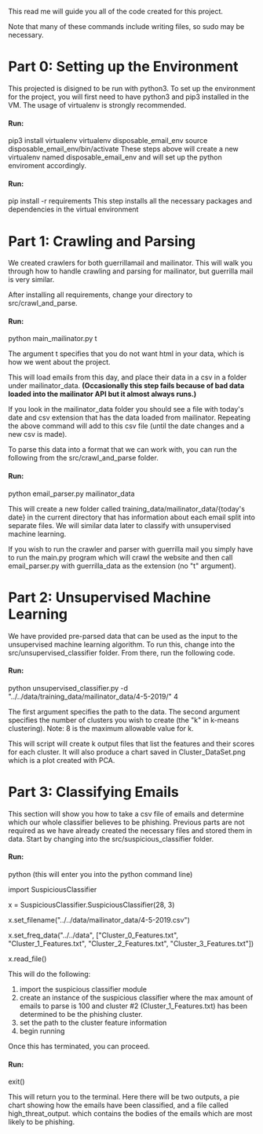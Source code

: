 This read me will guide you all of the code created for this project.

Note that many of these commands include writing files, so sudo may be necessary.
# Part 0: Setting up the Environment
This projected is disigned to be run with python3. To set up the environment for the project, you will first need to have python3 and pip3 installed in the VM. The usage of virtualenv is strongly recommended. 
#### Run: 
pip3 install virtualenv
virtualenv disposable_email_env
source disposable_email_env/bin/activate
These steps above will create a new virtualenv named disposable_email_env and will set up the python enviroment accordingly. 
#### Run:
pip install -r requirements
This step installs all the necessary packages and dependencies in the virtual environment
# Part 1: Crawling and Parsing
We created crawlers for both guerrillamail and mailinator. This will walk you through how to handle crawling and parsing for mailinator,
but guerrilla mail is very similar.

After installing all requirements, change your directory to src/crawl_and_parse.

#### Run:
python main_mailinator.py t

The argument t specifies that you do not want html in your data, which is how we went about the project.

This will load emails from this day, and place their data in a csv in a folder under mailinator_data. **(Occasionally this step fails because of bad data loaded into the mailinator API but it almost always runs.)**

If you look in the mailinator_data folder you should see a file with today's date and csv extension that has the data loaded from mailinator. Repeating the above command will add to this csv file (until the date changes and a new csv is made).

To parse this data into a format that we can work with, you can run the following from the src/crawl_and_parse folder.

#### Run:
python email_parser.py mailinator_data

This will create a new folder called training_data/mailinator_data/{today's date} in the current directory that has information about each email split into separate files. We will similar data later to classify with unsupervised machine learning.

If you wish to run the crawler and parser with guerrilla mail you simply have to run the main.py program which will crawl the website and then call email_parser.py with guerrilla_data as the extension (no "t" argument).

# Part 2: Unsupervised Machine Learning

We have provided pre-parsed data that can be used as the input to the unsupervised machine learning algorithm. To run this, change into the src/unsupervised_classifier folder. From there, run the following code.

#### Run:
python unsupervised_classifier.py -d "../../data/training_data/mailinator_data/4-5-2019/" 4

The first argument specifies the path to the data. The second argument specifies the number of clusters you wish to create (the "k" in k-means clustering). Note: 8 is the maximum allowable value for k.

This will script will create k output files that list the features and their scores for each cluster. It will also produce a chart saved in Cluster_DataSet.png which is a plot created with PCA.

# Part 3: Classifying Emails

This section will show you how to take a csv file of emails and determine which our whole classifier believes to be phishing. Previous parts are not required as we have already created the necessary files and stored them in data. Start by changing into the src/suspicious_classifier folder.

#### Run:
python (this will enter you into the python command line)

import SuspiciousClassifier

x = SuspiciousClassifier.SuspiciousClassifier(28, 3)

x.set_filename("../../data/mailinator_data/4-5-2019.csv")

x.set_freq_data("../../data", ["Cluster_0_Features.txt", "Cluster_1_Features.txt", "Cluster_2_Features.txt", "Cluster_3_Features.txt"])

x.read_file()

This will do the following:
1) import the suspicious classifier module
2) create an instance of the suspicious classifier where the max amount of emails to parse is 100 and cluster #2 (Cluster_1_Features.txt) has been determined to be the phishing cluster.
3) set the path to the cluster feature information
4) begin running

Once this has terminated, you can proceed.

#### Run:
exit()

This will return you to the terminal. Here there will be two outputs, a pie chart showing how the emails have been classified, and a file called high_threat_output. which contains the bodies of the emails which are most likely to be phishing.

